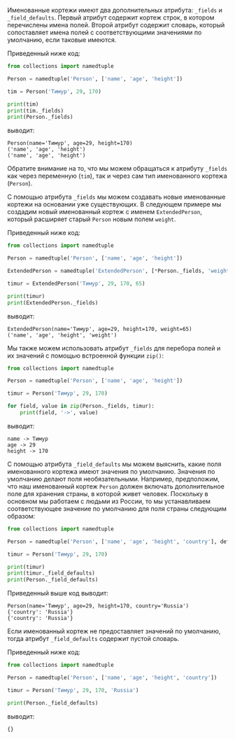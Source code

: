 

Именованные кортежи имеют два дополнительных атрибута: `_fields` и `_field_defaults`. Первый атрибут содержит кортеж строк, в котором перечислены имена полей. Второй атрибут содержит словарь, который сопоставляет имена полей с соответствующими значениями по умолчанию, если таковые имеются.

Приведенный ниже код:

```python
from collections import namedtuple

Person = namedtuple('Person', ['name', 'age', 'height'])

tim = Person('Тимур', 29, 170)

print(tim)
print(tim._fields)
print(Person._fields)
```

выводит:

```no-highlight
Person(name='Тимур', age=29, height=170)
('name', 'age', 'height')
('name', 'age', 'height')
```
Обратите внимание на то, что мы можем обращаться к атрибуту `_fields` как через переменную (`tim`), так и через сам тип именованного кортежа (`Person`).

С помощью атрибута `_fields` мы можем создавать новые именованные кортежи на основании уже существующих. В следующем примере мы создадим новый именованный кортеж с именем `ExtendedPerson`, который расширяет старый `Person` новым полем `weight`.

Приведенный ниже код:

```python
from collections import namedtuple

Person = namedtuple('Person', ['name', 'age', 'height'])

ExtendedPerson = namedtuple('ExtendedPerson', [*Person._fields, 'weight'])  # распаковка полей старого кортежа

timur = ExtendedPerson('Тимур', 29, 170, 65)

print(timur)
print(ExtendedPerson._fields)
```

выводит:

```no-highlight
ExtendedPerson(name='Тимур', age=29, height=170, weight=65)
('name', 'age', 'height', 'weight')
```

Мы также можем использовать атрибут `_fields` для перебора полей и их значений с помощью встроенной функции `zip()`:

```python
from collections import namedtuple

Person = namedtuple('Person', ['name', 'age', 'height'])

timur = Person('Тимур', 29, 170)

for field, value in zip(Person._fields, timur):
    print(field, '->', value)
```

выводит:

```no-highlight
name -> Тимур
age -> 29
height -> 170
```

С помощью атрибута `_field_defaults` мы можем выяснить, какие поля именованного кортежа имеют значения по умолчанию. Значения по умолчанию делают поля необязательными. Например, предположим, что наш именованный кортеж `Person` должен включать дополнительное поле для хранения страны, в которой живет человек. Поскольку в основном мы работаем с людьми из России, то мы устанавливаем соответствующее значение по умолчанию для поля страны следующим образом:

```python
from collections import namedtuple

Person = namedtuple('Person', ['name', 'age', 'height', 'country'], defaults=['Russia'])

timur = Person('Тимур', 29, 170)

print(timur)
print(timur._field_defaults)
print(Person._field_defaults)
```

Приведенный выше код выводит:

```no-highlight
Person(name='Тимур', age=29, height=170, country='Russia')
{'country': 'Russia'}
{'country': 'Russia'}
```

Если именованный кортеж не предоставляет значений по умолчанию, тогда атрибут `_field_defaults` содержит пустой словарь.

Приведенный ниже код:

```python
from collections import namedtuple

Person = namedtuple('Person', ['name', 'age', 'height', 'country'])

timur = Person('Тимур', 29, 170, 'Russia')

print(Person._field_defaults)
```

выводит:

```no-highlight
{}
```